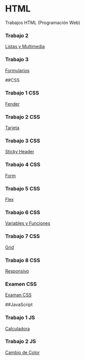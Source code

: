 # HTML
Trabajos HTML (Programación Web)
### Trabajo 2 
[Listas y Multimedia](/Ejercicio3/Labels.html)
### Trabajo 3
[Formularios](Ejercicio4/Formularios.html)

##CSS

### Trabajo 1 CSS
[Fender](Ejercicio5/Fender.html)
### Trabajo 2 CSS
[Tarjeta](Ejercicio6/Tarjeta.html)
### Trabajo 3 CSS
[Sticky Header](Ejercicio7/Sticky.html)
### Trabajo 4 CSS
[Form](Ejercicio8/Form.html)
### Trabajo 5 CSS
[Flex](Ejercicio10/Tarjeta.html)
### Trabajo 6 CSS
[Variables y Funciones](Ejercicio_11/Tarjeta.html)
### Trabajo 7 CSS
[Grid](Ejercicio12/Tarjeta.html)
### Trabajo 8 CSS
[Responsivo](Ejercicio13/VDC.html)
### Examen CSS
[Examan CSS](Ejercicio_Final/VDC.html)

##JavaScript

### Trabajo 1 JS
[Calculadora](Ejercicio1_JS/index.html)
### Trabajo 2 JS
[Cambio de Color](Ejercicio2_JS/Color.html)
